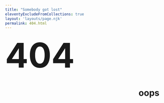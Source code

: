 ```yaml
---
title: "Somebody got lost"
eleventyExcludeFromCollections: true
layout: 'layouts/page.njk'
permalink: 404.html
---
```


<div class="center">
    <b style="font-size:8em">404</b>    
    <h1 style="text-align:right;">oops</h1>
</div>

